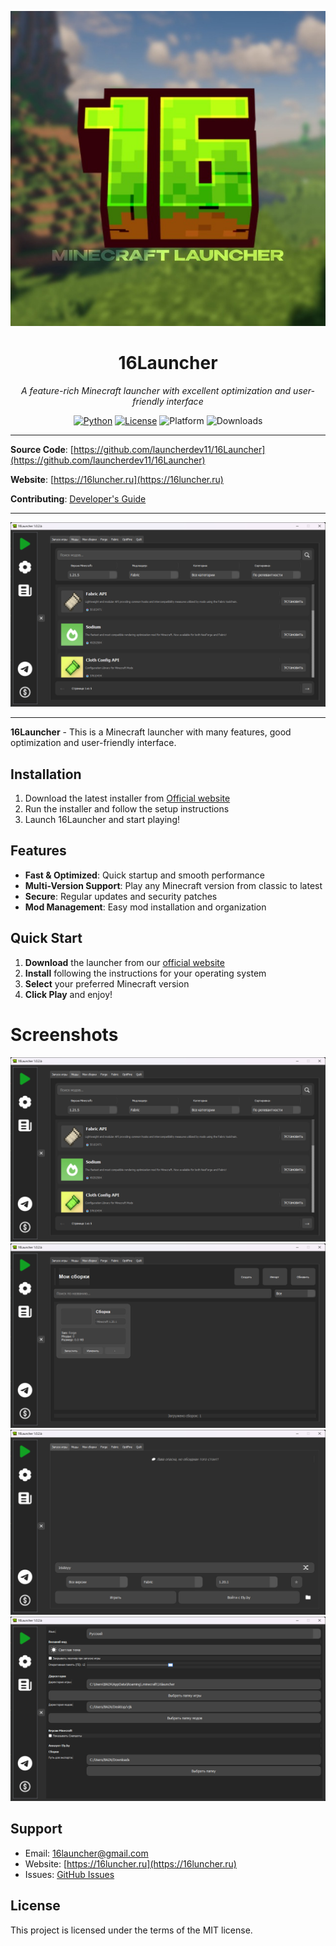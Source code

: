 <p align="center">
  <a href="https://16luncher.ru"><img src="assets/readme_icon.jpg" alt="16Launcher"></a>
  <h1 align="center">16Launcher</h1>
<p align="center">
  <em>A feature-rich Minecraft launcher with excellent optimization and user-friendly interface</em>
</p>

<p align="center">
  <a href="https://www.python.org/"><img src="https://img.shields.io/badge/Python-3.12+-blue.svg" alt="Python"></a>
  <a href="https://opensource.org/licenses/MIT"><img src="https://img.shields.io/badge/License-MIT-yellow.svg" alt="License"></a>
  <img src="https://img.shields.io/badge/Platform-Windows%20%7C%20Linux%20%7C%20MacOS-lightgrey.svg" alt="Platform">
  <img src="https://img.shields.io/badge/Downloads-30K+-brightgreen.svg" alt="Downloads">
</p>

---

**Source Code**: [https://github.com/launcherdev11/16Launcher](https://github.com/launcherdev11/16Launcher)

**Website**: [https://16luncher.ru](https://16luncher.ru)

**Contributing**: [Developer's Guide](CONTRIBUTING.md)

---

![readme_screen.png](assets/readme_screen.png)

---
    
**16Launcher** - This is a Minecraft launcher with many features, good optimization and user-friendly interface.

## Installation

1. Download the latest installer from [Official website](https://16luncher.ru)
2. Run the installer and follow the setup instructions
3. Launch 16Launcher and start playing!

## Features

- **Fast & Optimized**: Quick startup and smooth performance
- **Multi-Version Support**: Play any Minecraft version from classic to latest
- **Secure**: Regular updates and security patches
- **Mod Management**: Easy mod installation and organization

## Quick Start

1. **Download** the launcher from our [official website](https://16luncher.ru)
2. **Install** following the instructions for your operating system
3. **Select** your preferred Minecraft version
4. **Click Play** and enjoy!

# Screenshots

![readme_screen.png](assets/readme_screen.png)
![readme_screen2.png](assets/readme_screen2.png)
![readme_screen3.png](assets/readme_screen3.png)
![readme_screen4.png](assets/readme_screen4.png)

## Support

- Email: 16launcher@gmail.com
- Website: [https://16luncher.ru](https://16luncher.ru)
- Issues: [GitHub Issues](https://github.com/launcherdev11/16Launcher/issues)

## License

This project is licensed under the terms of the MIT license.

